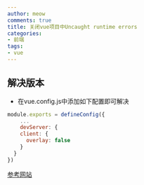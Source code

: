 ```yaml
---
author: meow
comments: true
title: 关闭vue项目中Uncaught runtime errors
categories:
- 前端
tags:
- vue
---
```

## 解决版本
- 在vue.config.js中添加如下配置即可解决

```js
module.exports = defineConfig({
	...
	devServer: {
    client: {
      overlay: false
    }
  }
})

```
[参考网站](https://webpack.docschina.org/configuration/dev-server/#overlay)

